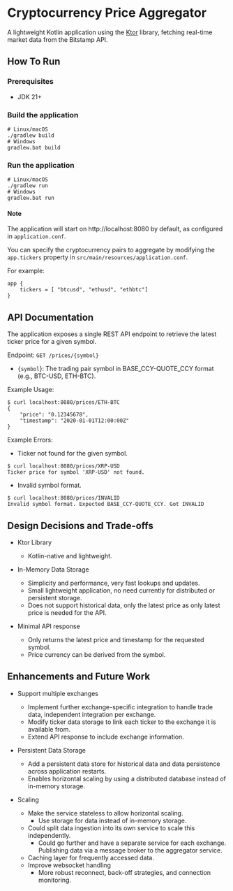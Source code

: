 # Cryptocurrency Price Aggregator

A lightweight Kotlin application using the [Ktor](https://ktor.io/) library, fetching real-time market data from the Bitstamp API.

## How To Run

### Prerequisites

- JDK 21+

### Build the application

```shell  
# Linux/macOS
./gradlew build
# Windows
gradlew.bat build
```

### Run the application

```shell
# Linux/macOS
./gradlew run
# Windows
gradlew.bat run
```

#### Note

The application will start on http://localhost:8080 by default, as configured in `application.conf`.

You can specify the cryptocurrency pairs to aggregate by modifying the `app.tickers` property in `src/main/resources/application.conf`. 

For example:

```hocon
app {
    tickers = [ "btcusd", "ethusd", "ethbtc"]
}
```

## API Documentation

The application exposes a single REST API endpoint to retrieve the latest ticker price for a given symbol.

Endpoint: `GET /prices/{symbol}`

* `{symbol`}: The trading pair symbol in BASE_CCY-QUOTE_CCY format (e.g., BTC-USD, ETH-BTC). 

Example Usage:

```shell
$ curl localhost:8080/prices/ETH-BTC
{
    "price": "0.12345678",
    "timestamp": "2020-01-01T12:00:00Z"
}
```

Example Errors:

* Ticker not found for the given symbol.
```shell
$ curl localhost:8080/prices/XRP-USD
Ticker price for symbol 'XRP-USD' not found.
```

* Invalid symbol format.
```shell
$ curl localhost:8080/prices/INVALID
Invalid symbol format. Expected BASE_CCY-QUOTE_CCY. Got INVALID
```

## Design Decisions and Trade-offs

* Ktor Library
  * Kotlin-native and lightweight.

* In-Memory Data Storage
  * Simplicity and performance, very fast lookups and updates.
  * Small lightweight application, no need currently for distributed or persistent storage.
  * Does not support historical data, only the latest price as only latest price is needed for the API.

* Minimal API response
  * Only returns the latest price and timestamp for the requested symbol.
  * Price currency can be derived from the symbol.

## Enhancements and Future Work

* Support multiple exchanges
  * Implement further exchange-specific integration to handle trade data, independent integration per exchange.
  * Modify ticker data storage to link each ticker to the exchange it is available from.
  * Extend API response to include exchange information.

* Persistent Data Storage
  * Add a persistent data store for historical data and data persistence across application restarts.
  * Enables horizontal scaling by using a distributed database instead of in-memory storage.

* Scaling
  * Make the service stateless to allow horizontal scaling.
    * Use storage for data instead of in-memory storage.
  * Could split data ingestion into its own service to scale this independently.
    * Could go further and have a separate service for each exchange. Publishing data via a message broker to the aggregator service.
  * Caching layer for frequently accessed data.
  * Improve websocket handling
    * More robust reconnect, back-off strategies, and connection monitoring.
